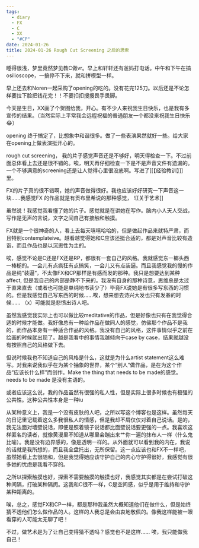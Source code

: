 ```yaml
---
tags:
  - diary
  - FX
  - C
  - XX
  - "#CP"
date: 2024-01-26
title: 2024-01-26 Rough Cut Screening 之后的思索
---
```

睡得很浅，梦里竟然梦见教C做vr。早上和轩轩还有爸妈打电话。中午和下午在搞osilioscope，一搞停不下来，就和拼模型一样。

早上还去和Noren一起采购了opening的吃的。没有花完125刀。以后还是不论怎样要拉下脸把钱花完！！不要扣扣搜搜畏手畏脚。 

今天是生日，XX画了个贺图给我，开心。有不少人来祝我生日快乐，也是我有多宣传的结果。（当然实际上平常我会远程祝福的普通朋友一个都没来祝我生日快乐😂）

opening 终于搞定了，比想象中和谐很多。做了一些表演果然就好一些。给大家在opening上做表演挺开心的。

rough cut screening， 我的片子感觉声音还是不够好，明天得检查一下。不过前面总体看上去还是很不错的。唉，明天再仔细检查一下是不是声音文件有遗漏的。一个不够满意的screening还是让人觉得心里很没底啊。写进了[[【经验教训】]]里。

FX的片子真的很不错啊，她的声音做得很好。我也应该好好研究一下声音这一块……我感觉FX 的作品就是有贡布里希说的那种感觉，
![[关于艺术]]

虽然说！我感觉我看懂了她的片子。感觉就是在讲她在写作。脑内小人天人交战，写作是无声的言说，文字之间自己有接触和触摸。

FX就是一个很神奇的人，看上去每天嘻嘻哈哈的，但是做起作品来就特严肃，而且特别contemplateive。越看越觉得她和C应该还挺合适的，都是对声音比较有造诣，而且作品也是以沉思性为主的。

唉，感觉不论是C还是FX还是RP，都很有一套自己的风格。我就感觉东一榔头西一棒槌的。一会儿有点疯狂有点搞笑，一会儿又有点装逼。而且我感觉我的慢的作品是纯”装逼“，不太像FX和CP那样是有感而发的那种。我只是想要达到某种affect, 但是我自己的内部是静不下来的。我没有自身的那种诗意，思维总是太过于直来直去（或者也可能是单纯地书读少了）毕竟FX说她是有很多写东西的习惯的。但是我感觉自己写东西的时候……唉，想来想去诗兴大发也只有发春的时候…… （x）可能就是悲愤出诗人吧。

虽然我感觉我实际上也可以做比较meditative的作品，但是好像也只有在我觉得合适的时候才能做。我好像总有一种给作品在做同人的感觉，仿佛那个作品不是我的，而作品本身有一种适合作品的风格。我没有自己的风格，这件事情似乎之前在绘画的时候就出现了。越是我看中的事情我越倾向于case by case，结果就越没有按照自己的风格做下去。

但说时候我也不知道自己的风格是什么，这就是为什么artist statement这么难写。对我来说我似乎在为某个抽象的世界，某个“别人”做作品，是在为这个作品“应该长什么样”而创作。Make the thing that needs to be made的感觉。needs to be made 是没有主语的。

或者应该这么说，我的作品虽然有很强的私人性，但是实际上很多时候也有极强的公共性。这种公共性本身是一种iu

从某种意义上，我是一个没有皮肤的人吧，之所以写这个博客也是这样。虽然每天的日记里记载着这么多我很私人的情感，但是我却不屑仅仅对着自己说话。是的，我无法面对墙壁说话，即便是照着镜子说话都比面壁说话要更强的一点。我喜欢这样匿名的读者，就像黄漫里不知道从哪里会蹦出来艹你一遍的抹布人一样（什么鬼比喻）。我是没有边界感的，像是透明一样的。从外面就可以看到我的内在，我说的话就是我所想的，而且我全盘托出，无所保留。这一点应该也和FX不一样吧，虽然她看上去很随和，但是我觉得她应该守护自己的内心守护得很好，我感觉有很多她的忧虑是我看不穿的。

之所以探索触摸也好，探索不需要触摸的触摸也好，我感觉其实都是在尝试打破这种间隔，打破某种隔阂。这我和C很不一样，C是空间感，似乎是用于维持和守护某种距离的。

唉，总之，感觉FX和CP一样，都是那种我虽然大概知道他们在做什么，但是始终猜不透他们怎么做作品的人。这样的人我总是会由衷地敬佩的。像我这样能被一眼看穿的人可能太无聊了吧！

不过，做艺术是为了让自己变得猜不透吗？感觉也不是这样…… 唉，我只能做我自己！


